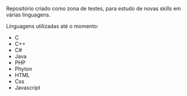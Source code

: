 Repositório criado como zona de testes, para estudo de novas skills em várias linguagens.

Linguagens utilizadas até o momento:

- C
- C++
- C#
- Java
- PHP
- Phyton
- HTML
- Css
- Javascript